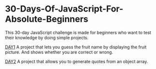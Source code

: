 # 30-Days-Of-JavaScript-For-Absolute-Beginners

This 30-day JavaScript challenge is made for beginners who want to test their knowledge by doing simple projects. 

[DAY1](https://github.com/MrZer007/30-Days-Of-JavaScript-For-Absolute-Beginners/tree/main/Day%201/Fruits%20Project)
A project that lets you guess the fruit name by displaying the fruit picture. And shows whether you are correct or wrong.

[DAY2](https://github.com/MrZer007/30-Days-Of-JavaScript-For-Absolute-Beginners/tree/main/Day%202/quote-generator)
A project that allows you to generate quotes from an object array. 
